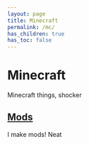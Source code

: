 ```yaml
---
layout: page
title: Minecraft
permalink: /mc/
has_children: true
has_toc: false
---
```


# Minecraft

Minecraft things, shocker

## [Mods](mods/)

I make mods! Neat
